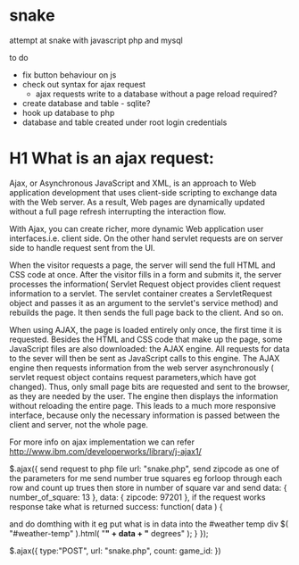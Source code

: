 # snake
attempt at snake with javascript php and mysql 

to do 
- fix button behaviour on js
- check out syntax for ajax request
  - ajax requests write to a database without a page reload required? 
- create database and table  - sqlite?  
- hook up database to php
- database and table created under root login credentials 

# H1 What is an ajax request: 
Ajax, or Asynchronous JavaScript and XML, is an approach to Web application development that uses client-side scripting to exchange data with the Web server. As a result, Web pages are dynamically updated without a full page refresh interrupting the interaction flow.

With Ajax, you can create richer, more dynamic Web application user interfaces.i.e. client side. On the other hand servlet requests are on server side to handle request sent from the UI.

When the visitor requests a page, the server will send the full HTML and CSS code at once. After the visitor fills in a form and submits it, the server processes the information( Servlet Request object provides client request information to a servlet. The servlet container creates a ServletRequest object and passes it as an argument to the servlet's service method) and rebuilds the page. It then sends the full page back to the client. And so on.

When using AJAX, the page is loaded entirely only once, the first time it is requested. Besides the HTML and CSS code that make up the page, some JavaScript files are also downloaded: the AJAX engine. All requests for data to the sever will then be sent as JavaScript calls to this engine. The AJAX engine then requests information from the web server asynchronously ( servlet request object contains request parameters,which have got changed). Thus, only small page bits are requested and sent to the browser, as they are needed by the user. The engine then displays the information without reloading the entire page. This leads to a much more responsive interface, because only the necessary information is passed between the client and server, not the whole page.

For more info on ajax implementation we can refer http://www.ibm.com/developerworks/library/j-ajax1/

$.ajax({
send request to php file
  url: "snake.php",
send zipcode as one of the parameters 
for me send number true squares eg forloop through each row and count up trues then store in number of square var and send 
  data: {
    number_of_square: 13
  },
  data: {
    zipcode: 97201
  },
if the request works response take what is returned 
  success: function( data ) {

and do domthing with it eg put what is in data into the #weather temp div 
    $( "#weather-temp" ).html( "<strong>" + data + "</strong> degrees" );
  }
});

$.ajax({
  type:"POST",
  url: "snake.php", 
  count: 
  game_id: 
})
